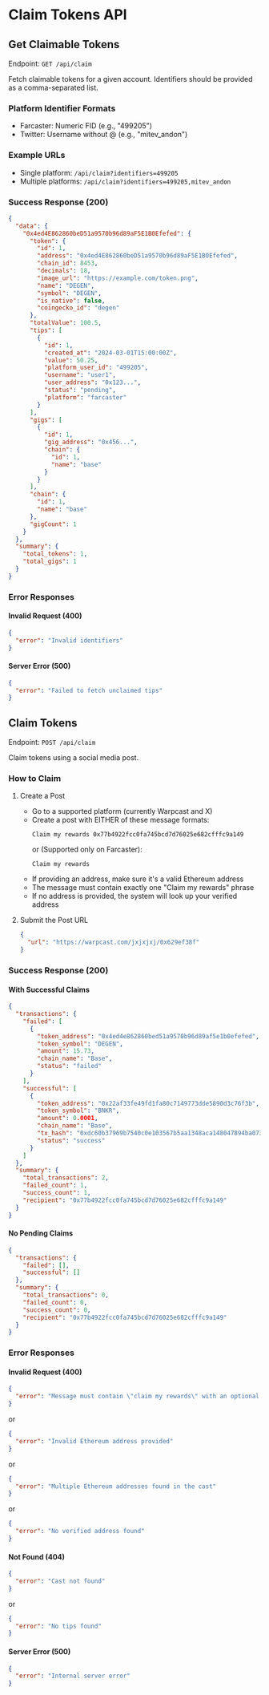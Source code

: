 # Claim Tokens API

## Get Claimable Tokens

Endpoint: `GET /api/claim`

Fetch claimable tokens for a given account. Identifiers should be provided as a comma-separated list.

### Platform Identifier Formats

- Farcaster: Numeric FID (e.g., "499205")
- Twitter: Username without @ (e.g., "mitev_andon")

### Example URLs

- Single platform: `/api/claim?identifiers=499205`
- Multiple platforms: `/api/claim?identifiers=499205,mitev_andon`

### Success Response (200)

```json
{
  "data": {
    "0x4ed4E862860beD51a9570b96d89aF5E1B0Efefed": {
      "token": {
        "id": 1,
        "address": "0x4ed4E862860beD51a9570b96d89aF5E1B0Efefed",
        "chain_id": 8453,
        "decimals": 18,
        "image_url": "https://example.com/token.png",
        "name": "DEGEN",
        "symbol": "DEGEN",
        "is_native": false,
        "coingecko_id": "degen"
      },
      "totalValue": 100.5,
      "tips": [
        {
          "id": 1,
          "created_at": "2024-03-01T15:00:00Z",
          "value": 50.25,
          "platform_user_id": "499205",
          "username": "user1",
          "user_address": "0x123...",
          "status": "pending",
          "platform": "farcaster"
        }
      ],
      "gigs": [
        {
          "id": 1,
          "gig_address": "0x456...",
          "chain": {
            "id": 1,
            "name": "base"
          }
        }
      ],
      "chain": {
        "id": 1,
        "name": "base"
      },
      "gigCount": 1
    }
  },
  "summary": {
    "total_tokens": 1,
    "total_gigs": 1
  }
}
```

### Error Responses

#### Invalid Request (400)

```json
{
  "error": "Invalid identifiers"
}
```

#### Server Error (500)

```json
{
  "error": "Failed to fetch unclaimed tips"
}
```

## Claim Tokens

Endpoint: `POST /api/claim`

Claim tokens using a social media post.

### How to Claim

1. Create a Post

   - Go to a supported platform (currently Warpcast and X)
   - Create a post with EITHER of these message formats:
     ```
     Claim my rewards 0x77b4922fcc0fa745bcd7d76025e682cfffc9a149
     ```
     or (Supported only on Farcaster):
     ```
     Claim my rewards
     ```
   - If providing an address, make sure it's a valid Ethereum address
   - The message must contain exactly one "Claim my rewards" phrase
   - If no address is provided, the system will look up your verified address

2. Submit the Post URL
   ```json
   {
     "url": "https://warpcast.com/jxjxjxj/0x629ef38f"
   }
   ```

### Success Response (200)

#### With Successful Claims

```json
{
  "transactions": {
    "failed": [
      {
        "token_address": "0x4ed4e862860bed51a9570b96d89af5e1b0efefed",
        "token_symbol": "DEGEN",
        "amount": 15.73,
        "chain_name": "Base",
        "status": "failed"
      }
    ],
    "successful": [
      {
        "token_address": "0x22af33fe49fd1fa80c7149773dde5890d3c76f3b",
        "token_symbol": "BNKR",
        "amount": 0.0001,
        "chain_name": "Base",
        "tx_hash": "0xdc60b37969b7540c0e103567b5aa1348aca148047894ba073a1716a777e57e39",
        "status": "success"
      }
    ]
  },
  "summary": {
    "total_transactions": 2,
    "failed_count": 1,
    "success_count": 1,
    "recipient": "0x77b4922fcc0fa745bcd7d76025e682cfffc9a149"
  }
}
```

#### No Pending Claims

```json
{
  "transactions": {
    "failed": [],
    "successful": []
  },
  "summary": {
    "total_transactions": 0,
    "failed_count": 0,
    "success_count": 0,
    "recipient": "0x77b4922fcc0fa745bcd7d76025e682cfffc9a149"
  }
}
```

### Error Responses

#### Invalid Request (400)

```json
{
  "error": "Message must contain \"claim my rewards\" with an optional Ethereum address"
}
```

or

```json
{
  "error": "Invalid Ethereum address provided"
}
```

or

```json
{
  "error": "Multiple Ethereum addresses found in the cast"
}
```

or

```json
{
  "error": "No verified address found"
}
```

#### Not Found (404)

```json
{
  "error": "Cast not found"
}
```

or

```json
{
  "error": "No tips found"
}
```

#### Server Error (500)

```json
{
  "error": "Internal server error"
}
```
